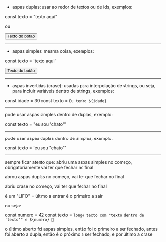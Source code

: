 - aspas duplas: usar ao redor de textos ou de ids, exemplos:

const texto = "texto aqui"

ou

<button id="id-aqui">Texto do botão</button>

---

- aspas simples: mesma coisa, exemplos:

const texto = 'texto aqui'

<button id='id-aqui'>Texto do botão</button>

---

- aspas invertidas (crase): usadas para interpolação de strings, ou seja, para incluir variáveis dentro de strings, exemplos:

const idade = 30
const texto = `Eu tenho ${idade}`

---

pode usar aspas simples dentro de duplas, exemplo:

const texto = "eu sou 'chato'"

---

pode usar aspas duplas dentro de simples, exemplo:

const texto = 'eu sou "chato"'

---

sempre ficar atento que: abriu uma aspas simples no começo, obrigatoriamente vai ter que fechar no final

abrou aspas duplas no começo, vai ter que fechar no final

abriu crase no começo, vai ter que fechar no final

é um "LIFO" = último a entrar é o primeiro a sair

ou seja:

const numero = 42
const texto = `longo texto com "texto dentro de 'texto'" e ${numero} 😬`

o último aberto foi aspas simples, então foi o primeiro a ser fechado, antes foi aberto a dupla, então é o próximo a ser fechado, e por último a crase